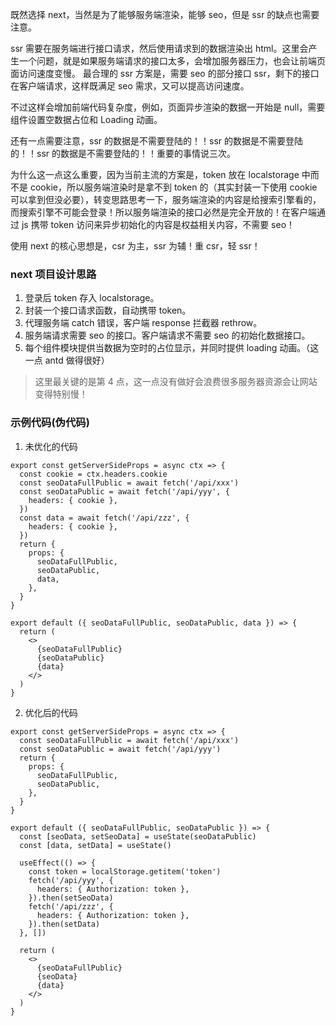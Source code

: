 既然选择 next，当然是为了能够服务端渲染，能够 seo，但是 ssr 的缺点也需要注意。

ssr 需要在服务端进行接口请求，然后使用请求到的数据渲染出 html。这里会产生一个问题，就是如果服务端请求的接口太多，会增加服务器压力，也会让前端页面访问速度变慢。
最合理的 ssr 方案是，需要 seo 的部分接口 ssr，剩下的接口在客户端请求，这样既满足 seo 需求，又可以提高访问速度。

不过这样会增加前端代码复杂度，例如，页面异步渲染的数据一开始是 null，需要组件设置空数据占位和 Loading 动画。

还有一点需要注意，ssr 的数据是不需要登陆的！！ssr 的数据是不需要登陆的！！ssr 的数据是不需要登陆的！！重要的事情说三次。

为什么这一点这么重要，因为当前主流的方案是，token 放在 localstorage 中而不是 cookie，所以服务端渲染时是拿不到 token 的（其实封装一下使用 cookie 可以拿到但没必要），转变思路思考一下，服务端渲染的内容是给搜索引擎看的，而搜索引擎不可能会登录！所以服务端渲染的接口必然是完全开放的！在客户端通过 js 携带 token 访问来异步初始化的内容是权益相关内容，不需要 seo！

使用 next 的核心思想是，csr 为主，ssr 为辅！重 csr，轻 ssr！

### next 项目设计思路

1. 登录后 token 存入 localstorage。
2. 封装一个接口请求函数，自动携带 token。
3. 代理服务端 catch 错误，客户端 response 拦截器 rethrow。
4. 服务端请求需要 seo 的接口。客户端请求不需要 seo 的初始化数据接口。
5. 每个组件模块提供当数据为空时的占位显示，并同时提供 loading 动画。（这一点 antd 做得很好）

> 这里最关键的是第 4 点，这一点没有做好会浪费很多服务器资源会让网站变得特别慢！

### 示例代码(伪代码)

1. 未优化的代码

```tsx
export const getServerSideProps = async ctx => {
  const cookie = ctx.headers.cookie
  const seoDataFullPublic = await fetch('/api/xxx')
  const seoDataPublic = await fetch('/api/yyy', {
    headers: { cookie },
  })
  const data = await fetch('/api/zzz', {
    headers: { cookie },
  })
  return {
    props: {
      seoDataFullPublic,
      seoDataPublic,
      data,
    },
  }
}

export default ({ seoDataFullPublic, seoDataPublic, data }) => {
  return (
    <>
      {seoDataFullPublic}
      {seoDataPublic}
      {data}
    </>
  )
}
```

2. 优化后的代码

```tsx
export const getServerSideProps = async ctx => {
  const seoDataFullPublic = await fetch('/api/xxx')
  const seoDataPublic = await fetch('/api/yyy')
  return {
    props: {
      seoDataFullPublic,
      seoDataPublic,
    },
  }
}

export default ({ seoDataFullPublic, seoDataPublic }) => {
  const [seoData, setSeoData] = useState(seoDataPublic)
  const [data, setData] = useState()

  useEffect(() => {
    const token = localStorage.getitem('token')
    fetch('/api/yyy', {
      headers: { Authorization: token },
    }).then(setSeoData)
    fetch('/api/zzz', {
      headers: { Authorization: token },
    }).then(setData)
  }, [])

  return (
    <>
      {seoDataFullPublic}
      {seoData}
      {data}
    </>
  )
}
```
